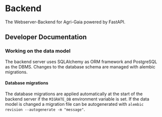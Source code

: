 <!--
SPDX-FileCopyrightText: 2024 University of Applied Sciences Osnabrück
SPDX-FileContributor: Andreas Schliebitz
SPDX-FileContributor: Henri Graf
SPDX-FileContributor: Jonas Tüpker
SPDX-FileContributor: Lukas Hesse
SPDX-FileContributor: Maik Fruhner
SPDX-FileContributor: Prof. Dr.-Ing. Heiko Tapken
SPDX-FileContributor: Tobias Wamhof

SPDX-License-Identifier: AGPL-3.0-or-later
-->

# Backend

The Webserver-Backend for Agri-Gaia powered by FastAPI.

## Developer Documentation

### Working on the data model

The backend server uses SQLAlchemy as ORM framework and PostgreSQL as the DBMS. Changes to the database schema are managed with alembic migrations.

#### Database migrations

The database migrations are applied automatically at the start of the backend server if the `MIGRATE_DB` environment variable is set. If the data model is changed a migration file can be autogenerated with `alembic revision --autogenerate -m "message"`.
